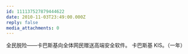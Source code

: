 ```yaml
---
id: 111137527879444622
date: 2010-11-03T23:49:00.000Z
reply: false
media_attachments: 0
---
```


全民脱险——卡巴斯基向全体网民赠送高端安全软件。 卡巴斯基 KIS。（一年）

